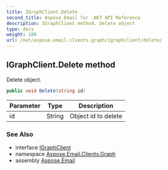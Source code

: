 ```yaml
---
title: IGraphClient.Delete
second_title: Aspose.Email for .NET API Reference
description: IGraphClient method. Delete object
type: docs
weight: 180
url: /net/aspose.email.clients.graph/igraphclient/delete/
---
```

## IGraphClient.Delete method

Delete object.

```csharp
public void Delete(string id)
```

| Parameter | Type | Description |
| --- | --- | --- |
| id | String | Object id to delete |

### See Also

* interface [IGraphClient](../)
* namespace [Aspose.Email.Clients.Graph](../../igraphclient/)
* assembly [Aspose.Email](../../../)


